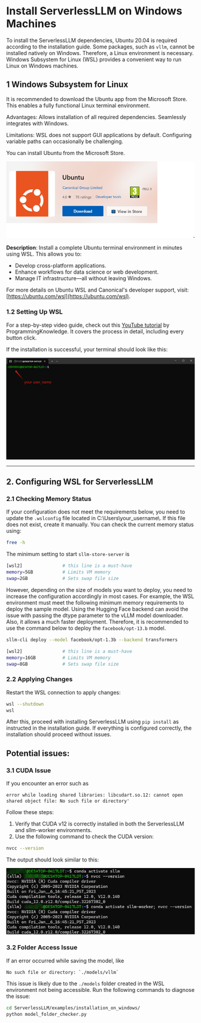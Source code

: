 # Install ServerlessLLM on Windows Machines

To install the ServerlessLLM dependencies, Ubuntu 20.04 is required according to the installation guide. Some packages, such as `vllm`, cannot be installed natively on Windows. Therefore, a Linux environment is necessary. Windows Subsystem for Linux (WSL) provides a convenient way to run Linux on Windows machines.

## 1 Windows Subsystem for Linux
It is recommended to download the Ubuntu app from the Microsoft Store. This enables a fully functional Linux terminal environment.

Advantages:
Allows installation of all required dependencies.
Seamlessly integrates with Windows.

Limitations:
WSL does not support GUI applications by default.
Configuring variable paths can occasionally be challenging.

You can install Ubuntu from the Microsoft Store.

![alt text](Ubuntu-app.png)

**Description**:
Install a complete Ubuntu terminal environment in minutes using WSL. This allows you to:
- Develop cross-platform applications.
- Enhance workflows for data science or web development.
- Manage IT infrastructure—all without leaving Windows.

For more details on Ubuntu WSL and Canonical's developer support, visit: [https://ubuntu.com/wsl](https://ubuntu.com/wsl).

### 1.2 Setting Up WSL
For a step-by-step video guide, check out this [YouTube tutorial](https://www.youtube.com/watch?v=sUsTQTJFmjs) by ProgrammingKnowledge. It covers the process in detail, including every button click.

If the installation is successful, your terminal should look like this:

<img src="wsl-terminal.png" alt="WSL Terminal" width="800"/>

---

## 2. Configuring WSL for ServerlessLLM

### 2.1 Checking Memory Status

If your configuration does not meet the requirements below, you need to update the `.wslconfig` file located in C:\Users\your_username\\. If this file does not exist, create it manually.
You can check the current memory status using:

```bash
free -h
```

The minimum setting to start `sllm-store-server` is
```bash
[wsl2]               # this line is a must-have
memory=5GB           # Limits VM memory
swap=2GB             # Sets swap file size
```
However, depending on the size of models you want to deploy, you need to increase the configuration accordingly in most cases. For example, the WSL environment must meet the following minimum memory requirements to deploy the sample model. Using the Hugging Face backend can avoid the issue with passing the dtype parameter to the vLLM model downloader. Also, it allows a much faster deployment. Therefore, it is recommended to use the command below to deploy the `facebook/opt-13.b` model.

```bash
sllm-cli deploy --model facebook/opt-1.3b --backend transformers
```

```bash
[wsl2]               # this line is a must-have
memory=16GB          # Limits VM memory
swap=8GB             # Sets swap file size
```


### 2.2 Applying Changes
Restart the WSL connection to apply changes:
```bash
wsl --shutdown
wsl
```

After this, proceed with installing ServerlessLLM using `pip install` as instructed in the installation guide. If everything is configured correctly, the installation should proceed without issues.

## Potential issues:

### 3.1 CUDA Issue

If you encounter an error such as
```vbnet
error while loading shared libraries: libcudart.so.12: cannot open shared object file: No such file or directory'
```

Follow these steps:

1. Verify that CUDA v12 is correctly installed in both the ServerlessLLM and sllm-worker environments.
2. Use the following command to check the CUDA version:

```bash
nvcc --version
```
The output should look similar to this:

![alt text](cuda-version-check.png)

### 3.2 Folder Access Issue

If an error occurred while saving the model, like
```vbnet
No such file or directory: `./models/vllm`
```

This issue is likely due to the `./models` folder created in the WSL environment not being accessible. Run the following commands to diagnose the issue:

```bash
cd ServerlessLLM/examples/installation_on_windows/
python model_folder_checker.py
```